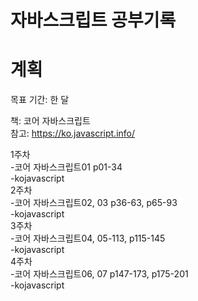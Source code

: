 # 자바스크립트 공부기록

# 계획
목표 기간: 한 달

책: 코어 자바스크립트  
참고: https://ko.javascript.info/

1주차   
-코어 자바스크립트01 p01-34    
-kojavascript  
2주차  
-코어 자바스크립트02, 03 p36-63, p65-93  
-kojavascript  
3주차  
-코어 자바스크립트04, 05-113, p115-145  
-kojavascript  
4주차  
-코어 자바스크립트06, 07 p147-173, p175-201  
-kojavascript  


